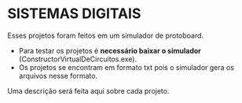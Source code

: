 # SISTEMAS DIGITAIS

Esses projetos foram feitos em um simulador de protoboard.

- Para testar os projetos é **necessário baixar o simulador** (ConstructorVirtualDeCircuitos.exe).
- Os projetos se encontram em formato txt pois o simulador gera os arquivos nesse formato.

Uma descrição será feita aqui sobre cada projeto.
